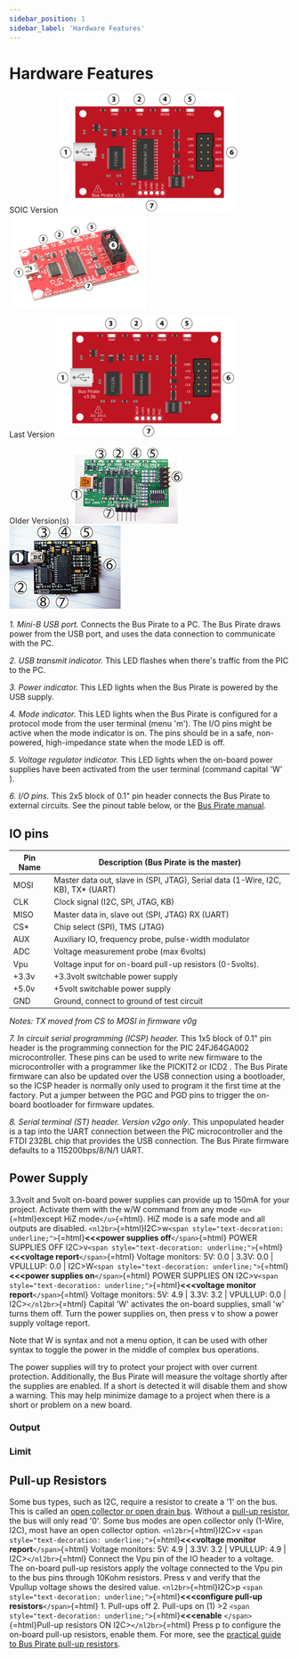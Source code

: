 ```yaml
---
sidebar_position: 1
sidebar_label: 'Hardware Features'
---
```


# Hardware Features

SOIC Version
![Buspiratev3overview](./img/Buspiratev3overview.png)
![Bp-overview2](./img/Bp-overview2.png)

Last Version
![bp-overview-last](./img/bp-overview-last.png)

Older Version(s)
![BPv3-101](./img/bpv3-101.jpg)
![bp-overview](./img/bp-overview.jpg)

*1. Mini-B USB port.* Connects the Bus Pirate to a PC. The Bus Pirate
draws power from the USB port, and uses the data connection to
communicate with the PC.

*2. USB transmit indicator.* This LED flashes when there's traffic from
the PIC to the PC.

*3. Power indicator.* This LED lights when the Bus Pirate is powered by
the USB supply.

*4. Mode indicator.* This LED lights when the Bus Pirate is configured
for a protocol mode from the user terminal (menu 'm'). The I/O pins
might be active when the mode indicator is on. The pins should be in a
safe, non-powered, high-impedance state when the mode LED is off.

*5. Voltage regulator indicator.* This LED lights when the on-board
power supplies have been activated from the user terminal (command
capital 'W' ).

*6. I/O pins.* This 2x5 block of 0.1" pin header connects the Bus
Pirate to external circuits. See the pinout table below, or the [Bus
Pirate manual](http://dangerousprototypes.com/bus-pirate-manual/).

## IO pins

| Pin Name          | Description (Bus Pirate is the master)                   |
|-------------------|----------------------------------------------------------|
| MOSI | Master data out, slave in (SPI, JTAG), Serial data (1-Wire, I2C, KB), TX* (UART) |
| CLK               | Clock signal (I2C, SPI, JTAG, KB)                        |
| MISO              | Master data in, slave out (SPI, JTAG) RX (UART)          |
| CS*               | Chip select (SPI), TMS (JTAG)                            |
| AUX               | Auxiliary IO, frequency probe, pulse-width modulator     |
| ADC               | Voltage measurement probe (max 6volts)                   |
| Vpu               | Voltage input for on-board pull-up resistors (0-5volts). |
| +3.3v             | +3.3volt switchable power supply                         |
| +5.0v             | +5volt switchable power supply                           |
| GND               | Ground, connect to ground of test circuit                |


*Notes: TX moved from CS to MOSI in firmware v0g*

*7. In circuit serial programming (ICSP) header.* This 1x5 block of
0.1" pin header is the programming connection for the PIC 24FJ64GA002
microcontroller. These pins can be used to write new firmware to the
microcontroller with a programmer like the PICKIT2 or ICD2 . The Bus
Pirate firmware can also be updated over the USB connection using a
bootloader, so the ICSP header is normally only used to program it the
first time at the factory. Put a jumper between the PGC and PGD pins to
trigger the on-board bootloader for firmware updates.

*8. Serial terminal (ST) header.* *Version v2go only*. This unpopulated
header is a tap into the UART connection between the PIC microcontroller
and the FTDI 232BL chip that provides the USB connection. The Bus Pirate
firmware defaults to a 115200bps/8/N/1 UART.

## Power Supply

3.3volt and 5volt on-board power supplies can provide up to 150mA for
your project. Activate them with the w/W command from any mode
`<u>`{=html}except HiZ mode`</u>`{=html}. HiZ mode is a safe mode and
all outputs are disabled.
`<nl2br>`{=html}I2C\>w`<span style="text-decoration: underline;">`{=html}**\<\<\<power
supplies off**`</span>`{=html} POWER SUPPLIES OFF
I2C\>v`<span style="text-decoration: underline;">`{=html}**\<\<\<voltage
report**`</span>`{=html} Voltage monitors: 5V: 0.0 \| 3.3V: 0.0 \|
VPULLUP: 0.0 \|
I2C\>W`<span style="text-decoration: underline;">`{=html}**\<\<\<power
supplies on**`</span>`{=html} POWER SUPPLIES ON
I2C\>v`<span style="text-decoration: underline;">`{=html}**\<\<\<voltage
monitor report**`</span>`{=html} Voltage monitors: 5V: 4.9 \| 3.3V: 3.2
\| VPULLUP: 0.0 \| I2C\>`</nl2br>`{=html} Capital \'W\' activates the
on-board supplies, small \'w\' turns them off. Turn the power supplies
on, then press v to show a power supply voltage report.

Note that W is syntax and not a menu option, it can be used with other
syntax to toggle the power in the middle of complex bus operations.

The power supplies will try to protect your project with over current
protection. Additionally, the Bus Pirate will measure the voltage
shortly after the supplies are enabled. If a short is detected it will
disable them and show a warning. This may help minimize damage to a
project when there is a short or problem on a new board.

### Output
### Limit
## Pull-up Resistors

Some bus types, such as I2C, require a resistor to create a \'1\' on the
bus. This is called an [open collector or open drain
bus](http://hackaday.com/2009/07/01/mixed-voltage-interfacing-with-the-bus-pirate/).
Without a [pull-up
resistor](http://en.wikipedia.org/wiki/Pull-up_resistor), the bus will
only read \'0\'. Some bus modes are open collector only (1-Wire, I2C),
most have an open collector option. `<nl2br>`{=html}I2C\>v
`<span style="text-decoration: underline;">`{=html}**\<\<\<voltage
monitor report**`</span>`{=html} Voltage monitors: 5V: 4.9 \| 3.3V: 3.2
\| VPULLUP: 4.9 \| I2C\>`</nl2br>`{=html} Connect the Vpu pin of the IO
header to a voltage. The on-board pull-up resistors apply the voltage
connected to the Vpu pin to the bus pins through 10Kohm resistors. Press
v and verify that the Vpullup voltage shows the desired value.
`<nl2br>`{=html}I2C\>p
`<span style="text-decoration: underline;">`{=html}**\<\<\<configure
pull-up resistors**`</span>`{=html} 1. Pull-ups off 2. Pull-ups on (1)
\>2 `<span style="text-decoration: underline;">`{=html}**\<\<\<enable**
`</span>`{=html}Pull-up resistors ON I2C\>`</nl2br>`{=html} Press p to
configure the on-board pull-up resistors, enable them. For more, see the
[practical guide to Bus Pirate pull-up
resistors](Practical_guide_to_Bus_Pirate_pull-up_resistors "wikilink").